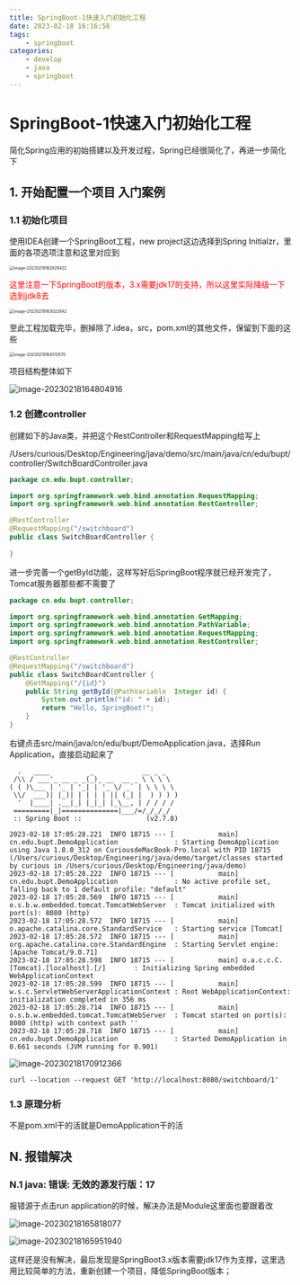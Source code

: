 ```yaml
---
title: SpringBoot-1快速入门初始化工程
date: 2023-02-18 16:16:58
tags:
	- springboot
categories:
	- develop
	- java
	- springboot
---
```


# SpringBoot-1快速入门初始化工程

简化Spring应用的初始搭建以及开发过程，Spring已经很简化了，再进一步简化下

## 1. 开始配置一个项目 入门案例

### 1.1 初始化项目

使用IDEA创建一个SpringBoot工程，new project这边选择到Spring Initialzr，里面的各项选项注意和这里对应到

<img src="http://yixuan004.oss-cn-hangzhou.aliyuncs.com/img/image-20230218162829422.png" alt="image-20230218162829422" style="zoom:50%;" />

<font color='red'>这里注意一下SpringBoot的版本，3.x需要jdk17的支持，所以这里实际降级一下选到jdk8去</font> 

<img src="http://yixuan004.oss-cn-hangzhou.aliyuncs.com/img/image-20230218163022842.png" alt="image-20230218163022842" style="zoom:50%;" />

至此工程加载完毕，删掉除了.idea，src，pom.xml的其他文件，保留到下面的这些

<img src="http://yixuan004.oss-cn-hangzhou.aliyuncs.com/img/image-20230218164013570.png" alt="image-20230218164013570" style="zoom:50%;" />

项目结构整体如下

![image-20230218164804916](http://yixuan004.oss-cn-hangzhou.aliyuncs.com/img/image-20230218164804916.png)



### 1.2 创建controller

创建如下的Java类，并把这个RestController和RequestMapping给写上

/Users/curious/Desktop/Engineering/java/demo/src/main/java/cn/edu/bupt/controller/SwitchBoardController.java

```java
package cn.edu.bupt.controller;

import org.springframework.web.bind.annotation.RequestMapping;
import org.springframework.web.bind.annotation.RestController;

@RestController
@RequestMapping("/switchboard")
public class SwitchBoardController {
    
}
```

进一步完善一个getById功能，这样写好后SpringBoot程序就已经开发完了，Tomcat服务器那些都不需要了

```java
package cn.edu.bupt.controller;

import org.springframework.web.bind.annotation.GetMapping;
import org.springframework.web.bind.annotation.PathVariable;
import org.springframework.web.bind.annotation.RequestMapping;
import org.springframework.web.bind.annotation.RestController;

@RestController
@RequestMapping("/switchboard")
public class SwitchBoardController {
    @GetMapping("/{id}")
    public String getById(@PathVariable  Integer id) {
        System.out.println("id: " + id);
        return "Hello, SpringBoot!";
    }
}
```

右键点击src/main/java/cn/edu/bupt/DemoApplication.java，选择Run Application，直接启动起来了

```shell
  .   ____          _            __ _ _
 /\\ / ___'_ __ _ _(_)_ __  __ _ \ \ \ \
( ( )\___ | '_ | '_| | '_ \/ _` | \ \ \ \
 \\/  ___)| |_)| | | | | || (_| |  ) ) ) )
  '  |____| .__|_| |_|_| |_\__, | / / / /
 =========|_|==============|___/=/_/_/_/
 :: Spring Boot ::                (v2.7.8)
```

```shell
2023-02-18 17:05:28.221  INFO 18715 --- [           main] cn.edu.bupt.DemoApplication              : Starting DemoApplication using Java 1.8.0_312 on CuriousdeMacBook-Pro.local with PID 18715 (/Users/curious/Desktop/Engineering/java/demo/target/classes started by curious in /Users/curious/Desktop/Engineering/java/demo)
2023-02-18 17:05:28.222  INFO 18715 --- [           main] cn.edu.bupt.DemoApplication              : No active profile set, falling back to 1 default profile: "default"
2023-02-18 17:05:28.569  INFO 18715 --- [           main] o.s.b.w.embedded.tomcat.TomcatWebServer  : Tomcat initialized with port(s): 8080 (http)
2023-02-18 17:05:28.572  INFO 18715 --- [           main] o.apache.catalina.core.StandardService   : Starting service [Tomcat]
2023-02-18 17:05:28.572  INFO 18715 --- [           main] org.apache.catalina.core.StandardEngine  : Starting Servlet engine: [Apache Tomcat/9.0.71]
2023-02-18 17:05:28.598  INFO 18715 --- [           main] o.a.c.c.C.[Tomcat].[localhost].[/]       : Initializing Spring embedded WebApplicationContext
2023-02-18 17:05:28.599  INFO 18715 --- [           main] w.s.c.ServletWebServerApplicationContext : Root WebApplicationContext: initialization completed in 356 ms
2023-02-18 17:05:28.714  INFO 18715 --- [           main] o.s.b.w.embedded.tomcat.TomcatWebServer  : Tomcat started on port(s): 8080 (http) with context path ''
2023-02-18 17:05:28.718  INFO 18715 --- [           main] cn.edu.bupt.DemoApplication              : Started DemoApplication in 0.661 seconds (JVM running for 0.901)
```

![image-20230218170912366](http://yixuan004.oss-cn-hangzhou.aliyuncs.com/img/image-20230218170912366.png)

```shell
curl --location --request GET 'http://localhost:8080/switchboard/1'
```

### 1.3 原理分析

不是pom.xml干的活就是DemoApplication干的活

## N. 报错解决

### N.1 java: 错误: 无效的源发行版：17

报错源于点击run application的时候，解决办法是Module这里面也要跟着改

![image-20230218165818077](http://yixuan004.oss-cn-hangzhou.aliyuncs.com/img/image-20230218165818077.png)

![image-20230218165951940](http://yixuan004.oss-cn-hangzhou.aliyuncs.com/img/image-20230218165951940.png)

这样还是没有解决，最后发现是SpringBoot3.x版本需要jdk17作为支撑，这里选用比较简单的方法，重新创建一个项目，降低SpringBoot版本；